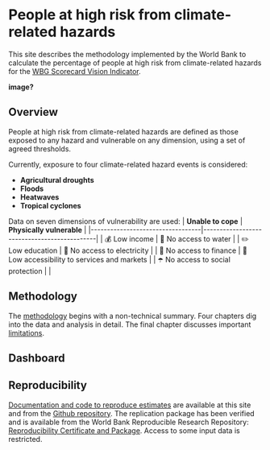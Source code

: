 # People at high risk from climate-related hazards

This site describes the methodology implemented by the World Bank to calculate the percentage of people at high risk from climate-related hazards for the [WBG Scorecard Vision Indicator](https://scorecard.worldbank.org/en/scorecard/our-vision#planet). 

**image?**

## Overview

People at high risk from climate-related hazards are defined as those exposed to any hazard and vulnerable on any dimension, using a set of agreed thresholds.

Currently, exposure to four climate-related hazard events is considered:
* **Agricultural droughts**
* **Floods**
* **Heatwaves**
* **Tropical cyclones**

Data on seven dimensions of vulnerability are used:
| **Unable to cope**               | **Physically vulnerable**                   |
|----------------------------------|---------------------------------------------|
| 💰 Low income                     | 🚰 No access to water                        |
| ✏️ Low education                  | 🔌 No access to electricity                  |
| 🏦 No access to finance           | 🏥 Low accessibility to services and markets |
| ☂️ No access to social protection |                                             |

## Methodology
The [methodology](docs/01method_intro.md) begins with a non-technical summary. Four chapters dig into the data and analysis in detail. The final chapter discusses important [limitations](docs/limitations.md).

## Dashboard

## Reproducibility
[Documentation and code to reproduce estimates](docs/reproducibility.md) are available at this site and from the [Github repository](https://github.com/worldbank/counting-people-climate-risk). The replication package has been verified and is available from the World Bank Reproducible Research Repository: [Reproducibility Certificate and Package](https://reproducibility.worldbank.org/index.php/home). Access to some input data is restricted.

